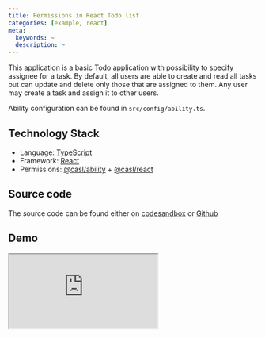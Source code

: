```yaml
---
title: Permissions in React Todo list
categories: [example, react]
meta:
  keywords: ~
  description: ~
---
```


This application is a basic Todo application with possibility to specify assignee for a task. By default, all users are able to create and read all tasks but can update and delete only those that are assigned to them. Any user may create a task and assign it to other users.

Ability configuration can be found in `src/config/ability.ts`.

## Technology Stack

* Language: [TypeScript]
* Framework: [React]
* Permissions: [@casl/ability] + [@casl/react]

## Source code

The source code can be found either on [codesandbox](https://codesandbox.io/s/github/stalniy/casl-react-example) or [Github](https://github.com/stalniy/casl-react-example)

## Demo

<iframe
  src="https://codesandbox.io/embed/github/stalniy/casl-react-example/tree/master/?fontsize=14&hidenavigation=1&module=%2Fsrc%2Fconfig%2Fability.js&theme=dark&view=preview"
  class="editor"
  title="CASL React example"
  sandbox="allow-modals allow-forms allow-popups allow-scripts allow-same-origin"
></iframe>

[React]: https://reactjs.org/
[TypeScript]: https://www.typescriptlang.org/
[@casl/ability]: ../../guide/intro
[@casl/react]: ../../package/casl-react
